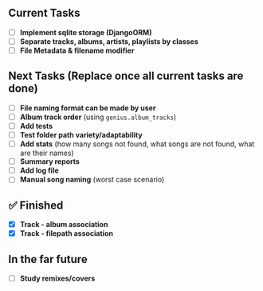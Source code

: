 ##  Current Tasks

- [ ] **Implement sqlite storage (DjangoORM)**
- [ ] **Separate tracks, albums, artists, playlists by classes**
- [ ] **File Metadata & filename modifier**

## Next Tasks (Replace once all current tasks are done)

- [ ] **File naming format can be made by user**
- [ ] **Album track order** (using `genius.album_tracks`)
- [ ] **Add tests**
- [ ] **Test folder path variety/adaptability**
- [ ] **Add stats** (how many songs not found, what songs are not found, what are their names)
- [ ] **Summary reports**
- [ ] **Add log file**
- [ ] **Manual song naming** (worst case scenario)

## ✅ Finished

- [x] **Track - album association**
- [x] **Track - filepath association**

##  In the far future

- [ ] **Study remixes/covers**